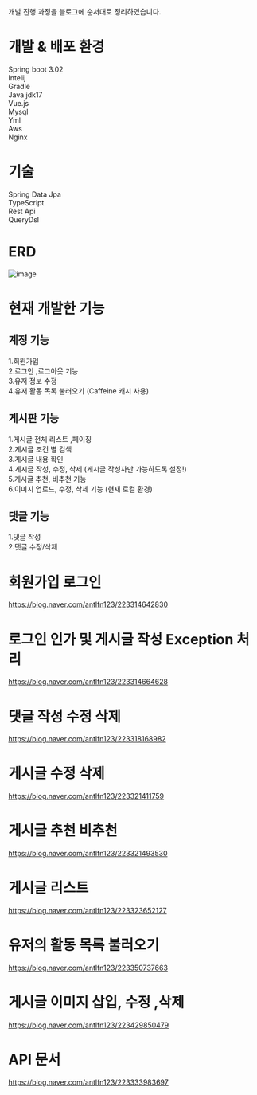 개발 진행 과정을 블로그에 순서대로 정리하였습니다.

# 개발 & 배포 환경
Spring boot 3.02  
Intelij  
Gradle  
Java jdk17  
Vue.js  
Mysql  
Yml  
Aws  
Nginx

# 기술
Spring Data Jpa  
TypeScript  
Rest Api  
QueryDsl     


# ERD
![image](https://github.com/syh0726/Board/assets/66738912/1197c560-9176-4aeb-b431-28c5526cfc55)




# 현재 개발한 기능
## 계정 기능

1.회원가입  
2.로그인 ,로그아웃 기능  
3.유저 정보 수정  
4.유저 활동 목록 불러오기 (Caffeine 캐시 사용)  

## 게시판 기능
1.게시글 전체 리스트 ,페이징  
2.게시글 조건 별 검색  
3.게시글 내용 확인  
4.게시글 작성, 수정, 삭제 (게시글 작성자만 가능하도록 설정!)  
5.게시글 추천, 비추천 기능  
6.이미지 업로드, 수정, 삭제 기능 (현재 로컬 환경)   


## 댓글 기능
1.댓글 작성  
2.댓글 수정/삭제  



# 회원가입 로그인
https://blog.naver.com/antlfn123/223314642830

# 로그인 인가 및 게시글 작성 Exception 처리
https://blog.naver.com/antlfn123/223314664628
# 댓글 작성 수정 삭제
https://blog.naver.com/antlfn123/223318168982

# 게시글 수정 삭제
https://blog.naver.com/antlfn123/223321411759

# 게시글 추천 비추천
https://blog.naver.com/antlfn123/223321493530

# 게시글 리스트
https://blog.naver.com/antlfn123/223323652127

# 유저의 활동 목록 불러오기
https://blog.naver.com/antlfn123/223350737663

# 게시글 이미지 삽입, 수정 ,삭제
https://blog.naver.com/antlfn123/223429850479




# API 문서
https://blog.naver.com/antlfn123/223333983697
